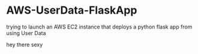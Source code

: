 # AWS-UserData-FlaskApp
trying to launch an AWS EC2 instance that deploys a python flask app from using User Data


hey there sexy